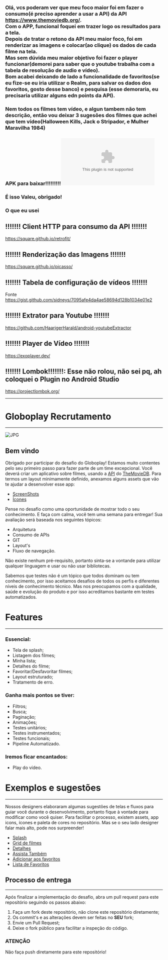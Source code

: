 ### Olá, vcs poderam ver que meu foco maior foi em fazer o consumo(é preciso aprender a usar a API) da API https://www.themoviedb.org/. </br> Com o APP, funcional foquei em trazer logo os resultados para a tela. </br> Depois de tratar o retono da API meu maior foco, foi em renderizar as imagens e colocar(ao clique) os dados de cada filme na tela. </br> Mas sem dúvida meu maior objetivo foi fazer o player funcionar(demorei para saber que o youtube trabalha com a tabela de resolução de audio e vídeo). </br> Bom acabei deixando de lado a funcionalidade de favoritos(se eu fize-se eu iria utilizar o Realm, para salvar os dados dos favoritos, gosto desse banco) e pesquisa (esse demoraria, eu precisaria utilizar alguns edn points da API).

### Nem todos os filmes tem vídeo, e algun tambem não tem descrição, então vou deixar 3 sugesões dos filmes que achei que tem vídeo(Halloween Kills, Jack o Stripador, e Mulher Maravilha 1984)


### APK para baixar!!!!!!!!!![aqui!](https://github.com/andersonmatte/globoplay-desafio-mobile/blob/master/app/Globoplay.apk)</br>

### É isso Valeu, obrigado! 

### O que eu usei

## !!!!!!! Client HTTP para consumo da API !!!!!!!

https://square.github.io/retrofit/

## !!!!!!! Renderização das Imagens !!!!!!!

https://square.github.io/picasso/

## !!!!!!! Tabela de configuração de vídeos !!!!!!!

Fonte https://gist.github.com/sidneys/7095afe4da4ae58694d128b1034e01e2

## !!!!!!! Extrator para Youtube !!!!!!!

https://github.com/HaarigerHarald/android-youtubeExtractor

## !!!!!!! Player de Vídeo !!!!!!! 

https://exoplayer.dev/

## !!!!!!! Lombok!!!!!!!: Esse não rolou, não sei pq, ah coloquei o Plugin no Android Studio

https://projectlombok.org/


---------------------------------------------------------------------------------------------------------------------------------------------------------------------------------



# Globoplay Recrutamento 

---
![JPG](https://lh3.googleusercontent.com/62viiAWxbh_4QQdbdZOeO53yDsq1jZu_KyQstDpbXgTryhTIjrPzW9nr0eFkMuoxs6wx=s180)


## Bem vindo

Obrigado por participar do desafio do Globoplay! Estamos muito contentes pelo seu primeiro passo para fazer parte de um time excepcional. Você deverá criar um aplicativo sobre filmes, usando a [API](https://developers.themoviedb.org/3/getting-started/introduction) do [TheMovieDB](https://www.themoviedb.org/?language=en).
Para termos um layout minimamente definido, anexamos alguns assets que vão te ajudar a desenvolver esse app:

- [ScreenShots](assets/screenshots)
- [Ícones](assets/icons)

Pense no desafio como uma oportunidade de mostrar todo o seu conhecimento. E faça com calma, você tem uma semana para entregar! Sua avaliação será baseada nos seguintes tópicos:

- Arquitetura
- Consumo de APIs
- GIT
- Layout's
- Fluxo de navegação.

Não existe nenhum pré-requisito, portanto sinta-se a vontande para utilizar qualquer linguagem e usar ou não usar bibliotecas.

Sabemos que testes não é um tópico que todos dominam ou tem conhecimento, por isso aceitamos desafios de todos os perfis e diferentes níveis de conhecimento técnico. Mas nos preocupamos com a qualidade, saúde e evolução do produto e por isso acreditamos bastante em testes automatizados.


# Features

---

### Essencial:

- Tela de splash;
- Listagem dos filmes;
- Minha lista;
- Detalhes do filme;
- Favoritar/Desfavoritar filmes;
- Layout estruturado;
- Tratamento de erro.


### Ganha mais pontos se tiver:

- Filtros;
- Busca;
- Paginação;
- Animações;
- Testes unitários;
- Testes instrumentados;
- Testes funcionais;
- Pipeline Automatizado.


### Iremos ficar encantados:
- Play do vídeo.


# Exemplos e sugestões

---

Nossos designers elaboraram algumas sugestões de telas e fluxos para guiar você durante o desenvolvimento, portanto fique à vontade para modificar como você quiser.
Para facilitar o processo, existem assets, app icons, ícones e paleta de cores no repositório. Mas se o seu lado designer falar mais alto, pode nos surpreender!

- [Splash](assets/screenshots/splash.png)
- [Grid de filmes](assets/screenshots/home.jpg)
- [Detalhes](assets/screenshots/highlights-details.jpg)
- [Assista Também](assets/screenshots/highlights.jpg)
- [Adicionar aos favoritos](assets/screenshots/highlights-favorited.jpg)
- [Lista de Favoritos](assets/screenshots/my-list.jpg)


## **Processo de entrega**

---

Após finalizar a implementação do desafio, abra um pull request para este repositório seguindo os passos abaixo:

1. Faça um fork deste repositório, não clone este repositório diretamente;
2. Os commit's e as alterações devem ser feitas no **SEU** fork;
3. Envie um Pull Request;
4. Deixe o fork público para facilitar a inspeção do código.

### **ATENÇÃO**

Não faça push diretamente para este repositório!
